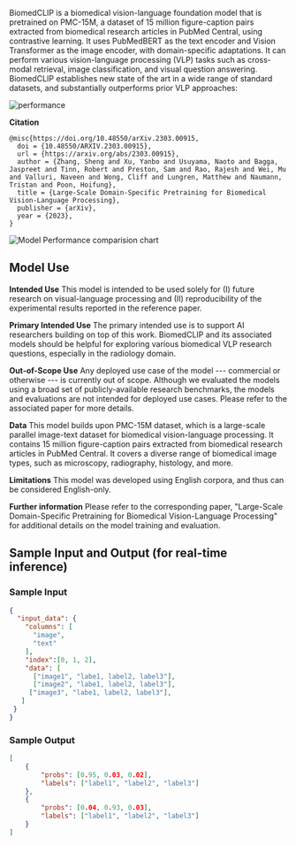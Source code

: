 BiomedCLIP is a biomedical vision-language foundation model that is pretrained on PMC-15M, a dataset of 15 million figure-caption pairs extracted from biomedical research articles in PubMed Central, using contrastive learning. It uses PubMedBERT as the text encoder and Vision Transformer as the image encoder, with domain-specific adaptations. It can perform various vision-language processing (VLP) tasks such as cross-modal retrieval, image classification, and visual question answering. BiomedCLIP establishes new state of the art in a wide range of standard datasets, and substantially outperforms prior VLP approaches:

![performance](https://huggingface.co/microsoft/BiomedCLIP-PubMedBERT_256-vit_base_patch16_224/resolve/main/biomed-vlp-eval.svg)

**Citation**

```
@misc{https://doi.org/10.48550/arXiv.2303.00915,
  doi = {10.48550/ARXIV.2303.00915},
  url = {https://arxiv.org/abs/2303.00915},
  author = {Zhang, Sheng and Xu, Yanbo and Usuyama, Naoto and Bagga, Jaspreet and Tinn, Robert and Preston, Sam and Rao, Rajesh and Wei, Mu and Valluri, Naveen and Wong, Cliff and Lungren, Matthew and Naumann, Tristan and Poon, Hoifung},
  title = {Large-Scale Domain-Specific Pretraining for Biomedical Vision-Language Processing},
  publisher = {arXiv},
  year = {2023},
}

```

<img src="https://automlcesdkdataresources.blob.core.windows.net/model-cards/model_card_images/BiomedCLIP-PubMedBERT_256-vit_base_patch16_224/biomed-vlp-eval.svg" alt="Model Performance comparision chart">

## Model Use

**Intended Use**
This model is intended to be used solely for (I) future research on visual-language processing and (II) reproducibility of the experimental results reported in the reference paper.

**Primary Intended Use**
The primary intended use is to support AI researchers building on top of this work. BiomedCLIP and its associated models should be helpful for exploring various biomedical VLP research questions, especially in the radiology domain.

**Out-of-Scope Use**
Any deployed use case of the model --- commercial or otherwise --- is currently out of scope. Although we evaluated the models using a broad set of publicly-available research benchmarks, the models and evaluations are not intended for deployed use cases. Please refer to the associated paper for more details.

**Data**
This model builds upon PMC-15M dataset, which is a large-scale parallel image-text dataset for biomedical vision-language processing. It contains 15 million figure-caption pairs extracted from biomedical research articles in PubMed Central. It covers a diverse range of biomedical image types, such as microscopy, radiography, histology, and more.

**Limitations**
This model was developed using English corpora, and thus can be considered English-only.

**Further information**
Please refer to the corresponding paper, "Large-Scale Domain-Specific Pretraining for Biomedical Vision-Language Processing" for additional details on the model training and evaluation.

## Sample Input and Output (for real-time inference)

### Sample Input

```json
{
  "input_data": {
    "columns": [
      "image",
      "text"
    ],
    "index":[0, 1, 2],
    "data": [
      ["image1", "labe1, label2, label3"],
      ["image2", "labe1, label2, label3"],
     ["image3", "labe1, label2, label3"],     
   ]
 }
}
```
### Sample Output
```json
[
    {
        "probs": [0.95, 0.03, 0.02],
        "labels": ["label1", "label2", "label3"]
    },
    {
        "probs": [0.04, 0.93, 0.03],
        "labels": ["label1", "label2", "label3"]
    }
]
```